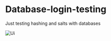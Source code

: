 # Database-login-testing
Just testing hashing and salts with databases


![Ui](https://user-images.githubusercontent.com/80642468/127784654-dca2ae79-dcb7-4168-a460-33de500030fc.PNG)
